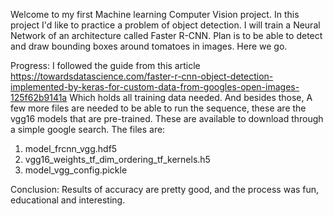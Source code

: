 Welcome to my first Machine learning Computer Vision project. In this project I'd like to practice a problem of object detection. 
I will train a Neural Network of an architecture called Faster R-CNN. 
Plan is to be able to detect and draw bounding boxes around tomatoes in images. Here we go.

Progress:
I followed the guide from this article https://towardsdatascience.com/faster-r-cnn-object-detection-implemented-by-keras-for-custom-data-from-googles-open-images-125f62b9141a
Which holds all training data needed.
And besides those, A few more files are needed to be able to run the sequence, these are the vgg16 models that are pre-trained.
These are available to download through a simple google search.
The files are:
1) model_frcnn_vgg.hdf5
2) vgg16_weights_tf_dim_ordering_tf_kernels.h5
3) model_vgg_config.pickle

Conclusion:
Results of accuracy are pretty good, and the process was fun, educational and interesting.

